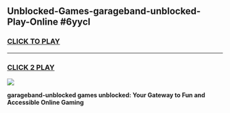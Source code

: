 
## Unblocked-Games-garageband-unblocked-Play-Online #6yycl
<h3>
<a href="https://news.freeplayer.one?title=garageband-unblocked&ref=3">CLICK TO PLAY</a></h3>
<hr>

<h3>
<a href="https://news.freeplayer.one?title=garageband-unblocked&ref=3">CLICK 2 PLAY</a>
  
</h3>

<a href="https://news.freeplayer.one?title=garageband-unblocked&ref=3"><img src="https://clearcache.store/games.png"></a>


**garageband-unblocked games unblocked: Your Gateway to Fun and Accessible Online Gaming**
